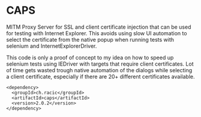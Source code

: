 CAPS
====

MITM Proxy Server for SSL and client certificate injection that can be used for testing with Internet Explorer.
This avoids using slow UI automation to select the certificate from the native popup when running tests with selenium and InternetExplorerDriver.

This code is only a proof of concept to my idea on how to speed up selenium tests using IEDriver with targets that require client certificates.
Lot of time gets wasted trough native automation of the dialogs while selecting a client certificate, especially if there are 20+ different certificates available.

```
<dependency>
  <groupId>ch.racic</groupId>
  <artifactId>caps</artifactId>
  <version>2.0.2</version>
</dependency>
```
